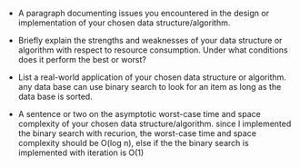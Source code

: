 - A paragraph documenting issues you encountered in the design or implementation of your chosen data structure/algorithm.

- Briefly explain the strengths and weaknesses of your data structure or algorithm with respect to resource consumption. Under what conditions does it perform the best or worst?

- List a real-world application of your chosen data structure or algorithm.
any data base can use binary search to look for an item as long as the data base is sorted.
- A sentence or two on the asymptotic worst-case time and space complexity of your chosen data structure/algorithm.
since I implemented the binary search with recurion, the worst-case time and space complexity should be O(log n), else if the the binary search is implemented with iteration is O(1)
